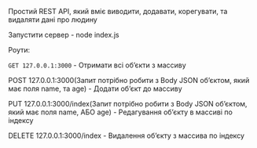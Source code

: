 Простий REST API, який вміє виводити, додавати, корегувати, та видаляти дані про людину

Запустити сервер - node index.js

Роути:

```GET 127.0.0.1:3000``` - Отримати всі обʼєкти з массиву

POST 127.0.0.1:3000(Запит потрібно робити з Body JSON обʼєктом, який має поля name, та age) - Додати обʼєкт до массиву

PUT 127.0.0.1:3000/index(Запит потрібно робити з Body JSON обʼєктом, який має поля name, АБО age) - Редагування обʼєкту в массиві по індексу

DELETE 127.0.0.1:3000/index - Видалення обʼєкту з массива по індексу
